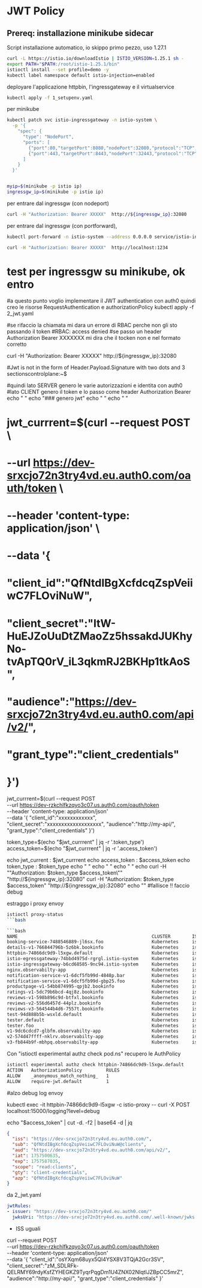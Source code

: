 # JWT Policy

## Prereq: installazione minikube sidecar

Script installazione automatico, io skippo primo pezzo, uso 1.27.1

```bash
curl -L https://istio.io/downloadIstio | ISTIO_VERSION=1.25.1 sh -
export PATH="$PATH:/root/istio-1.25.1/bin"
istioctl install --set profile=demo -y
kubectl label namespace default istio-injection=enabled
```

deployare l'applicazione httpbin, l'ingressgateway e il virtualservice

```bash
kubectl apply -f 1_setupenv.yaml
```

per minikube

```bash
kubectl patch svc istio-ingressgateway -n istio-system \
  -p '{
    "spec": {
      "type": "NodePort",
      "ports": [
        {"port":80,"targetPort":8080,"nodePort":32080,"protocol":"TCP","name":"http2"},
        {"port":443,"targetPort":8443,"nodePort":32443,"protocol":"TCP","name":"https"}
      ]
    }
  }'


myip=$(minikube -p istio ip)
ingressgw_ip=$(minikube -p istio ip)
```

per entrare dal ingressgw (con nodeport)

```bash
curl -H "Authorization: Bearer XXXXX"  http://${ingressgw_ip}:32080
```

per entrare dal ingressgw (con portforward),

```bash
kubectl port-forward -n istio-system --address 0.0.0.0 service/istio-ingressgateway 1234:80
```

```bash
curl -H "Authorization: Bearer XXXXX"  http://localhost:1234
```

# test per ingressgw su minikube, ok entro

#a questo punto voglio implementare il JWT authentication con auth0 quindi creo le risorse RequestAuthentication e authorizationPolicy
kubectl apply -f 2_jwt.yaml

#se rifaccio la chiamata mi dara un errore di RBAC perche non gli sto passando il token
#RBAC: access denied
#se passo un header Authorization Bearer XXXXXXX mi dira che il tocken non e nel formato corretto

curl -H "Authorization: Bearer XXXXX"  http://${ingressgw_ip}:32080

#Jwt is not in the form of Header.Payload.Signature with two dots and 3 sectionscontrolplane:~$ 

#quindi lato SERVER genero le varie autorizzazioni e identita con auth0 
#lato CLIENT genero il token e lo passo come header Authorization Bearer
echo " "
echo "### genero jwt"
echo " "
echo " "
# jwt_currrent=$(curl --request POST \
#   --url https://dev-srxcjo72n3try4vd.eu.auth0.com/oauth/token \
#   --header 'content-type: application/json' \
#   --data '{
#     "client_id":"QfNtdIBgXcfdcqZspVeiiwC7FLOviNuW",
#     "client_secret":"ItW-HuEJZoUuDtZMaoZz5hssakdJUKhyNo-tvApTQ0rV_iL3qkmRJ2BKHp1tkAoS",
#     "audience":"https://dev-srxcjo72n3try4vd.eu.auth0.com/api/v2/",
#     "grant_type":"client_credentials"
#   }')

jwt_currrent=$(curl --request POST \
  --url https://dev-rzkchlfkzqyo3c07.us.auth0.com/oauth/token \
  --header 'content-type: application/json' \
  --data '{
    "client_id":"xxxxxxxxxxxx",
    "client_secret":"xxxxxxxxxxxxxxxxxxx",
    "audience":"http://my-api/",
    "grant_type":"client_credentials"
  }')

token_type=$(echo "$jwt_currrent" | jq -r '.token_type')
access_token=$(echo "$jwt_currrent" | jq -r '.access_token')

echo jwt_current  : $jwt_currrent
echo access_token : $access_token
echo token_type   : $token_type
echo " "
echo " "
echo " "
echo curl -H "\"Authorization: $token_type $access_token\"" "http://${ingressgw_ip}:32080"
curl -H "Authorization: $token_type $access_token" "http://${ingressgw_ip}:32080"
echo ""
#fallisce !!  faccio debug



estraggo i proxy envoy

```bash
istioctl proxy-status
```bash

```bash
NAME                                                  CLUSTER        ISTIOD                      VERSION     SUBSCRIBED TYPES
booking-service-7488546889-jl6sx.foo                  Kubernetes     istiod-7d4f74889d-cf8mm     1.27.1      4 (CDS,LDS,EDS,RDS)
details-v1-766844796b-5z6bk.bookinfo                  Kubernetes     istiod-7d4f74889d-cf8mm     1.27.1      4 (CDS,LDS,EDS,RDS)
httpbin-74866dc9d9-l5xgw.default                      Kubernetes     istiod-7d4f74889d-cf8mm     1.27.1      4 (CDS,LDS,EDS,RDS)
istio-egressgateway-74bbd4975d-rgrgl.istio-system     Kubernetes     istiod-7d4f74889d-cf8mm     1.27.1      3 (CDS,LDS,EDS)
istio-ingressgateway-b6cd68585-9nc94.istio-system     Kubernetes     istiod-7d4f74889d-cf8mm     1.27.1      4 (CDS,LDS,EDS,RDS)
nginx.observabilty-app                                Kubernetes     istiod-7d4f74889d-cf8mm     1.27.1      4 (CDS,LDS,EDS,RDS)
notification-service-v1-6dcf5fb99d-4848p.bar          Kubernetes     istiod-7d4f74889d-cf8mm     1.27.1      4 (CDS,LDS,EDS,RDS)
notification-service-v1-6dcf5fb99d-gbp25.foo          Kubernetes     istiod-7d4f74889d-cf8mm     1.27.1      4 (CDS,LDS,EDS,RDS)
productpage-v1-54bb874995-qpjb2.bookinfo              Kubernetes     istiod-7d4f74889d-cf8mm     1.27.1      4 (CDS,LDS,EDS,RDS)
ratings-v1-5dc79b6bcd-4qj8z.bookinfo                  Kubernetes     istiod-7d4f74889d-cf8mm     1.27.1      4 (CDS,LDS,EDS,RDS)
reviews-v1-598b896c9d-btfxl.bookinfo                  Kubernetes     istiod-7d4f74889d-cf8mm     1.27.1      4 (CDS,LDS,EDS,RDS)
reviews-v2-556d6457d-44plz.bookinfo                   Kubernetes     istiod-7d4f74889d-cf8mm     1.27.1      4 (CDS,LDS,EDS,RDS)
reviews-v3-564544b4d6-7557t.bookinfo                  Kubernetes     istiod-7d4f74889d-cf8mm     1.27.1      4 (CDS,LDS,EDS,RDS)
test-94d888b5b-wsxld.default                          Kubernetes     istiod-7d4f74889d-cf8mm     1.27.0      4 (CDS,LDS,EDS,RDS)
tester.default                                        Kubernetes     istiod-7d4f74889d-cf8mm     1.27.1      4 (CDS,LDS,EDS,RDS)
tester.foo                                            Kubernetes     istiod-7d4f74889d-cf8mm     1.27.1      4 (CDS,LDS,EDS,RDS)
v1-9dc6cdcd7-glbfm.observabilty-app                   Kubernetes     istiod-7d4f74889d-cf8mm     1.27.1      4 (CDS,LDS,EDS,RDS)
v2-574d47ffff-nklrv.observabilty-app                  Kubernetes     istiod-7d4f74889d-cf8mm     1.27.1      4 (CDS,LDS,EDS,RDS)
v3-fb844b9f-mbhpq.observabilty-app                    Kubernetes     istiod-7d4f74889d-cf8mm     1.27.1      4 (CDS,LDS,EDS,RDS)
```

Con "istioctl experimental authz check pod.ns"  recupero le AuthPolicy

```bash
istioctl experimental authz check httpbin-74866dc9d9-l5xgw.default
ACTION   AuthorizationPolicy         RULES
ALLOW    _anonymous_match_nothing_   1
ALLOW    require-jwt.default         1
```



#alzo debug log envoy

kubectl exec -it httpbin-74866dc9d9-l5xgw -c istio-proxy -- curl -X POST localhost:15000/logging?level=debug


echo "$access_token" | cut -d. -f2 | base64 -d | jq

```json
{
  "iss": "https://dev-srxcjo72n3try4vd.eu.auth0.com/",
  "sub": "QfNtdIBgXcfdcqZspVeiiwC7FLOviNuW@clients",
  "aud": "https://dev-srxcjo72n3try4vd.eu.auth0.com/api/v2/",
  "iat": 1757500635,
  "exp": 1757587035,
  "scope": "read:clients",
  "gty": "client-credentials",
  "azp": "QfNtdIBgXcfdcqZspVeiiwC7FLOviNuW"
}
```

da 2_jwt.yaml

```yaml
jwtRules:
- issuer: "https://dev-srxcjo72n3try4vd.eu.auth0.com/"
  jwksUri: "https://dev-srxcjo72n3try4vd.eu.auth0.com/.well-known/jwks.json"
```

- ISS uguali




curl --request POST \
  --url https://dev-rzkchlfkzqyo3c07.us.auth0.com/oauth/token \
  --header 'content-type: application/json' \
  --data '{
    "client_id":"osYXqm68uyx5Ql4YSX8V3TQjA2Gcr3SV",
    "client_secret":"zM_SDLRFk-QELRMY69rdyKsfZYHEGKZ9TyqrPqgDm1U4ZNX02NIqtlJZBpCC5mrZ",
    "audience":"http://my-api/",
    "grant_type":"client_credentials"
  }'
